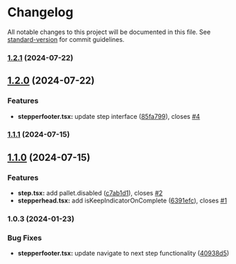 # Changelog

All notable changes to this project will be documented in this file. See [standard-version](https://github.com/conventional-changelog/standard-version) for commit guidelines.

### [1.2.1](https://github.com/DonAdam2/react-dynamic-stepper/compare/v1.2.0...v1.2.1) (2024-07-22)

## [1.2.0](https://github.com/DonAdam2/react-dynamic-stepper/compare/v1.1.1...v1.2.0) (2024-07-22)


### Features

* **stepperfooter.tsx:** update step interface ([85fa799](https://github.com/DonAdam2/react-dynamic-stepper/commit/85fa799f4454dec5e495148e87054c8221e1cce6)), closes [#4](https://github.com/DonAdam2/react-dynamic-stepper/issues/4)

### [1.1.1](https://github.com/DonAdam2/react-dynamic-stepper/compare/v1.1.0...v1.1.1) (2024-07-15)

## [1.1.0](https://github.com/DonAdam2/react-dynamic-stepper/compare/v1.0.4...v1.1.0) (2024-07-15)


### Features

* **step.tsx:** add pallet.disabled ([c7ab1d1](https://github.com/DonAdam2/react-dynamic-stepper/commit/c7ab1d1fa1c795b741c55e59b541ad40615eb743)), closes [#2](https://github.com/DonAdam2/react-dynamic-stepper/issues/2)
* **stepperhead.tsx:** add isKeepIndicatorOnComplete ([6391efc](https://github.com/DonAdam2/react-dynamic-stepper/commit/6391efce9c98bd88be53131f6e5ebeeed7181c9c)), closes [#1](https://github.com/DonAdam2/react-dynamic-stepper/issues/1)

### 1.0.3 (2024-01-23)


### Bug Fixes

* **stepperfooter.tsx:** update navigate to next step functionality ([40938d5](https://github.com/DonAdam2/react-dynamic-stepper/commit/40938d5d6de6b1882de95e2d7f019e9fb29dd324))
